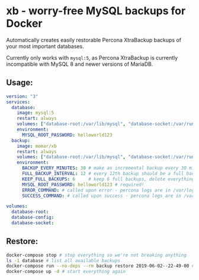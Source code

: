 # xb - worry-free MySQL backups for Docker

Automatically creates easily restorable Percona XtraBackup backups of your most important databases.

Currently only works with `mysql:5`, as Percona XtraBackup is currently incompatible with MySQL 8 and newer versions of MariaDB.

## Usage:
```yaml
version: "3"
services:
  database:
    image: mysql:5
    restart: always
    volumes: ["database-root:/var/lib/mysql", "database-socket:/var/run/mysqld", "database-config:/etc/mysql"]
    environment:
      MYSQL_ROOT_PASSWORD: helloworld123
  backup:
    image: momar/xb
    restart: always
    volumes: ["database-root:/var/lib/mysql", "database-socket:/var/run/mysqld", "database-config:/etc/mysql", "./database:/backup"]
    environment:
      BACKUP_EVERY_MINUTES: 30 # make an incremental backup every 30 minutes
      FULL_BACKUP_INTERVAL: 12 # every 12th backup should be a full backup (= every 6 hours)
      KEEP_FULL_BACKUPS: 6     # keep 6 full backups, delete everything older than that (= 36 hours)
      MYSQL_ROOT_PASSWORD: helloworld123 # required!
      ERROR_COMMAND: # called upon error - percona logs are in /var/log/xtrabackup.log
      SUCCESS_COMMAND: # called upon success - percona logs are in /var/log/xtrabackup.log

volumes:
  database-root:
  database-config:
  database-socket:
```

## Restore:
```bash
docker-compose stop # stop everything so we're not breaking anything
ls -1 database # list all available backups
docker-compose run --no-deps --rm backup restore 2019-06-02--22-49-00 # restore the backup
docker-compose up -d # start everything again
```
